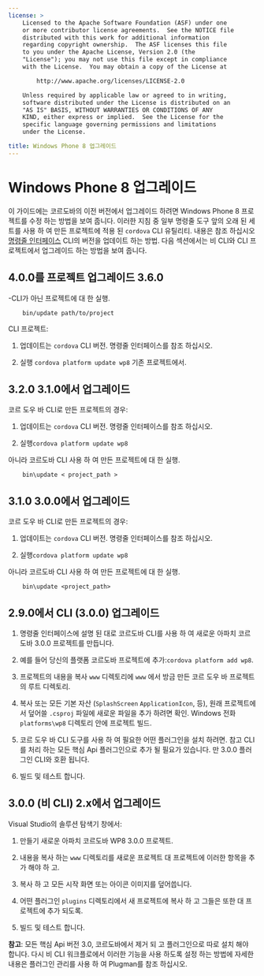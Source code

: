 ```yaml
---
license: >
    Licensed to the Apache Software Foundation (ASF) under one
    or more contributor license agreements.  See the NOTICE file
    distributed with this work for additional information
    regarding copyright ownership.  The ASF licenses this file
    to you under the Apache License, Version 2.0 (the
    "License"); you may not use this file except in compliance
    with the License.  You may obtain a copy of the License at

        http://www.apache.org/licenses/LICENSE-2.0

    Unless required by applicable law or agreed to in writing,
    software distributed under the License is distributed on an
    "AS IS" BASIS, WITHOUT WARRANTIES OR CONDITIONS OF ANY
    KIND, either express or implied.  See the License for the
    specific language governing permissions and limitations
    under the License.

title: Windows Phone 8 업그레이드
---
```


# Windows Phone 8 업그레이드

이 가이드에는 코르도바의 이전 버전에서 업그레이드 하려면 Windows Phone 8 프로젝트를 수정 하는 방법을 보여 줍니다. 이러한 지침 중 일부 명령줄 도구 앞의 오래 된 세트를 사용 하 여 만든 프로젝트에 적용 된 `cordova` CLI 유틸리티. 내용은 참조 하십시오 [명령줄 인터페이스](../../cli/index.html) CLI의 버전을 업데이트 하는 방법. 다음 섹션에서는 비 CLI와 CLI 프로젝트에서 업그레이드 하는 방법을 보여 줍니다.

## 4.0.0를 프로젝트 업그레이드 3.6.0

-CLI가 아닌 프로젝트에 대 한 실행.

        bin/update path/to/project
    

CLI 프로젝트:

1.  업데이트는 `cordova` CLI 버전. 명령줄 인터페이스를 참조 하십시오.

2.  실행 `cordova platform update wp8` 기존 프로젝트에서.

## 3.2.0 3.1.0에서 업그레이드

코르 도우 바 CLI로 만든 프로젝트의 경우:

1.  업데이트는 `cordova` CLI 버전. 명령줄 인터페이스를 참조 하십시오.

2.  실행`cordova platform update wp8`

아니라 코르도바 CLI 사용 하 여 만든 프로젝트에 대 한 실행.

        bin\update < project_path >
    

## 3.1.0 3.0.0에서 업그레이드

코르 도우 바 CLI로 만든 프로젝트의 경우:

1.  업데이트는 `cordova` CLI 버전. 명령줄 인터페이스를 참조 하십시오.

2.  실행`cordova platform update wp8`

아니라 코르도바 CLI 사용 하 여 만든 프로젝트에 대 한 실행.

        bin\update <project_path>
    

## 2.9.0에서 CLI (3.0.0) 업그레이드

1.  명령줄 인터페이스에 설명 된 대로 코르도바 CLI를 사용 하 여 새로운 아파치 코르도바 3.0.0 프로젝트를 만듭니다.

2.  예를 들어 당신의 플랫폼 코르도바 프로젝트에 추가:`cordova
platform add wp8`.

3.  프로젝트의 내용을 복사 `www` 디렉토리에 `www` 에서 방금 만든 코르 도우 바 프로젝트의 루트 디렉토리.

4.  복사 또는 모든 기본 자산 (`SplashScreen` `ApplicationIcon`, 등), 원래 프로젝트에서 덮어쓸 `.csproj` 파일에 새로운 파일을 추가 하려면 확인. Windows 전화 `platforms\wp8` 디렉토리 안에 프로젝트 빌드.

5.  코르 도우 바 CLI 도구를 사용 하 여 필요한 어떤 플러그인을 설치 하려면. 참고 CLI를 처리 하는 모든 핵심 Api 플러그인으로 추가 될 필요가 있습니다. 만 3.0.0 플러그인 CLI와 호환 됩니다.

6.  빌드 및 테스트 합니다.

## 3.0.0 (비 CLI) 2.x에서 업그레이드

Visual Studio의 솔루션 탐색기 창에서:

1.  만들기 새로운 아파치 코르도바 WP8 3.0.0 프로젝트.

2.  내용을 복사 하는 `www` 디렉토리를 새로운 프로젝트 대 프로젝트에 이러한 항목을 추가 해야 하 고.

3.  복사 하 고 모든 시작 화면 또는 아이콘 이미지를 덮어씁니다.

4.  어떤 플러그인 `plugins` 디렉토리에서 새 프로젝트에 복사 하 고 그들은 또한 대 프로젝트에 추가 되도록.

5.  빌드 및 테스트 합니다.

**참고**: 모든 핵심 Api 버전 3.0, 코르도바에서 제거 되 고 플러그인으로 따로 설치 해야 합니다. 다시 비 CLI 워크플로에서 이러한 기능을 사용 하도록 설정 하는 방법에 자세한 내용은 플러그인 관리를 사용 하 여 Plugman를 참조 하십시오.